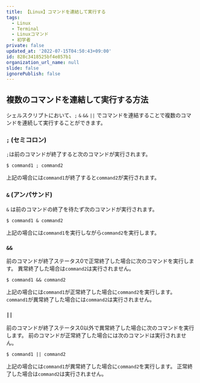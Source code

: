 ```yaml
---
title: 【Linux】コマンドを連結して実行する
tags:
  - Linux
  - Terminal
  - Linuxコマンド
  - 初学者
private: false
updated_at: '2022-07-15T04:50:43+09:00'
id: 828c3418525bf4e857b1
organization_url_name: null
slide: false
ignorePublish: false
---
```

## 複数のコマンドを連結して実行する方法
シェルスクリプトにおいて、`;` `&` `&&` `||` でコマンドを連結することで複数のコマンドを連続して実行することができます。

### `;` (セミコロン)
`;`は前のコマンドが終了すると次のコマンドが実行されます。

```
$ command1 ; command2
```
上記の場合には`command1`が終了すると`command2`が実行されます。

### `&` (アンパサンド)
`&` は前のコマンドの終了を待たず次のコマンドが実行されます。

```
$ command1 & command2
```

上記の場合には`command1`を実行しながら`command2`を実行します。

### `&&`
前のコマンドが終了ステータス0で正常終了した場合に次のコマンドを実行します。
異常終了した場合は`command2`は実行されません。

```
$ command1 && command2
```

上記の場合には`command1`が正常終了した場合に`command2`を実行します。
`command1`が異常終了した場合には`command2`は実行されません。

### `||`
前のコマンドが終了ステータス0以外で異常終了した場合に次のコマンドを実行します。
前のコマンドが正常終了した場合には次のコマンドは実行されません。
```
$ command1 || command2
```

上記の場合には`command1`が異常終了した場合に`command2`を実行します。
正常終了した場合は`command2`は実行されません。

